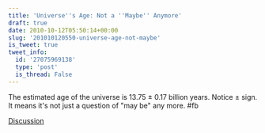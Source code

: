 ```yaml
---
title: 'Universe''s Age: Not a ''Maybe'' Anymore'
draft: true
date: 2010-10-12T05:50:14+00:00
slug: '201010120550-universe-age-not-maybe'
is_tweet: true
tweet_info:
  id: '27075969138'
  type: 'post'
  is_thread: False
---
```




The estimated age of the universe is 13.75 ± 0.17 billion years. Notice ± sign. It means it's not just a question of "may be" any more. #fb

[Discussion](https://x.com/sytelus/status/27075969138)
